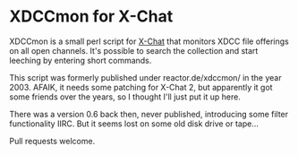 XDCCmon for X-Chat
==================

XDCCmon is a small perl script for [X-Chat](http://xchat.org) that monitors XDCC file offerings on all open channels. It's possible to search the collection and start leeching by entering short commands.

This script was formerly published under reactor.de/xdccmon/ in the year 2003. AFAIK, it needs some patching for X-Chat 2, but apparently it got some friends over the years, so I thought I'll just put it up here.

There was a version 0.6 back then, never published, introducing some filter functionality IIRC. But it seems lost on some old disk drive or tape...

Pull requests welcome.
